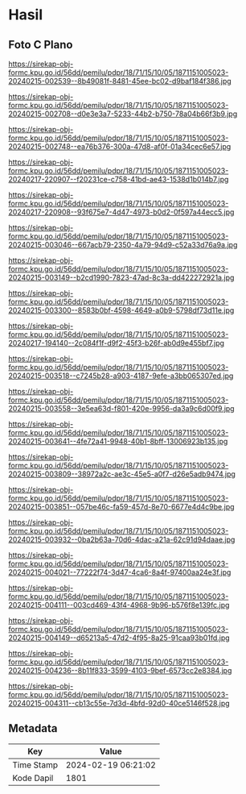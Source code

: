 # Hasil

## Foto C Plano

https://sirekap-obj-formc.kpu.go.id/56dd/pemilu/pdpr/18/71/15/10/05/1871151005023-20240215-002539--8b49081f-8481-45ee-bc02-d9baf184f386.jpg

https://sirekap-obj-formc.kpu.go.id/56dd/pemilu/pdpr/18/71/15/10/05/1871151005023-20240215-002708--d0e3e3a7-5233-44b2-b750-78a04b66f3b9.jpg

https://sirekap-obj-formc.kpu.go.id/56dd/pemilu/pdpr/18/71/15/10/05/1871151005023-20240215-002748--ea76b376-300a-47d8-af0f-01a34cec6e57.jpg

https://sirekap-obj-formc.kpu.go.id/56dd/pemilu/pdpr/18/71/15/10/05/1871151005023-20240217-220907--f20231ce-c758-41bd-ae43-1538d1b014b7.jpg

https://sirekap-obj-formc.kpu.go.id/56dd/pemilu/pdpr/18/71/15/10/05/1871151005023-20240217-220908--93f675e7-4d47-4973-b0d2-0f597a44ecc5.jpg

https://sirekap-obj-formc.kpu.go.id/56dd/pemilu/pdpr/18/71/15/10/05/1871151005023-20240215-003046--667acb79-2350-4a79-94d9-c52a33d76a9a.jpg

https://sirekap-obj-formc.kpu.go.id/56dd/pemilu/pdpr/18/71/15/10/05/1871151005023-20240215-003149--b2cd1990-7823-47ad-8c3a-dd422272921a.jpg

https://sirekap-obj-formc.kpu.go.id/56dd/pemilu/pdpr/18/71/15/10/05/1871151005023-20240215-003300--8583b0bf-4598-4649-a0b9-5798df73d11e.jpg

https://sirekap-obj-formc.kpu.go.id/56dd/pemilu/pdpr/18/71/15/10/05/1871151005023-20240217-194140--2c084f1f-d9f2-45f3-b26f-ab0d9e455bf7.jpg

https://sirekap-obj-formc.kpu.go.id/56dd/pemilu/pdpr/18/71/15/10/05/1871151005023-20240215-003518--c7245b28-a903-4187-9efe-a3bb065307ed.jpg

https://sirekap-obj-formc.kpu.go.id/56dd/pemilu/pdpr/18/71/15/10/05/1871151005023-20240215-003558--3e5ea63d-f801-420e-9956-da3a9c6d00f9.jpg

https://sirekap-obj-formc.kpu.go.id/56dd/pemilu/pdpr/18/71/15/10/05/1871151005023-20240215-003641--4fe72a41-9948-40b1-8bff-13006923b135.jpg

https://sirekap-obj-formc.kpu.go.id/56dd/pemilu/pdpr/18/71/15/10/05/1871151005023-20240215-003809--38972a2c-ae3c-45e5-a0f7-d26e5adb9474.jpg

https://sirekap-obj-formc.kpu.go.id/56dd/pemilu/pdpr/18/71/15/10/05/1871151005023-20240215-003851--057be46c-fa59-457d-8e70-6677e4d4c9be.jpg

https://sirekap-obj-formc.kpu.go.id/56dd/pemilu/pdpr/18/71/15/10/05/1871151005023-20240215-003932--0ba2b63a-70d6-4dac-a21a-62c91d94daae.jpg

https://sirekap-obj-formc.kpu.go.id/56dd/pemilu/pdpr/18/71/15/10/05/1871151005023-20240215-004021--77222f74-3d47-4ca6-8a4f-97400aa24e3f.jpg

https://sirekap-obj-formc.kpu.go.id/56dd/pemilu/pdpr/18/71/15/10/05/1871151005023-20240215-004111--003cd469-43f4-4968-9b96-b576f8e139fc.jpg

https://sirekap-obj-formc.kpu.go.id/56dd/pemilu/pdpr/18/71/15/10/05/1871151005023-20240215-004149--d65213a5-47d2-4f95-8a25-91caa93b01fd.jpg

https://sirekap-obj-formc.kpu.go.id/56dd/pemilu/pdpr/18/71/15/10/05/1871151005023-20240215-004236--8b11f833-3599-4103-9bef-6573cc2e8384.jpg

https://sirekap-obj-formc.kpu.go.id/56dd/pemilu/pdpr/18/71/15/10/05/1871151005023-20240215-004311--cb13c55e-7d3d-4bfd-92d0-40ce5146f528.jpg


## Metadata

| Key        | Value               |
| ---------- | ------------------- |
| Time Stamp | 2024-02-19 06:21:02 |
| Kode Dapil | 1801                |



